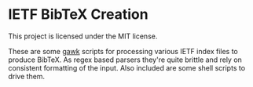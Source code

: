 IETF BibTeX Creation
====================

This project is licensed under the MIT license.

These are some [gawk](https://www.gnu.org/software/gawk/) scripts for processing
various IETF index files to produce BibTeX. As regex based parsers they're quite
brittle and rely on consistent formatting of the input. Also included are some
shell scripts to drive them.
